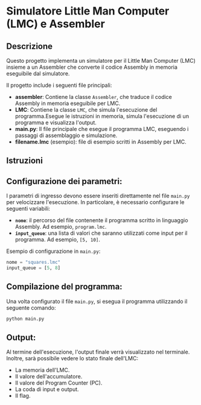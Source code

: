 # Simulatore Little Man Computer (LMC) e Assembler

## Descrizione
Questo progetto implementa un simulatore per il Little Man Computer (LMC) insieme a un Assembler che converte il codice Assembly in memoria eseguibile dal simulatore.


Il progetto include i seguenti file principali:
- **assembler**: Contiene la classe `Assembler`, che traduce il codice Assembly in memoria eseguibile per LMC.
- **LMC**: Contiene la classe `LMC`, che simula l'esecuzione del programma.Esegue le istruzioni in memoria, simula l'esecuzione di un programma e visualizza l'output.
- **main.py**: Il file principale che esegue il programma LMC, eseguendo i passaggi di assemblaggio e simulazione.
- **filename.lmc** (esempio): file di esempio scritti in Assembly per LMC.


## Istruzioni

## **Configurazione dei parametri**:
   I parametri di ingresso devono essere inseriti direttamente nel file `main.py` per velocizzare l'esecuzione. In particolare, è necessario configurare le seguenti variabili:

   - **`nome`**: il percorso del file contenente il programma scritto in linguaggio Assembly. Ad esempio, `program.lmc`.
   - **`input_queue`**: una lista di valori che saranno utilizzati come input per il programma. Ad esempio, `[5, 10]`.

   Esempio di configurazione in `main.py`:

   ```python
   nome = "squares.lmc"         
   input_queue = [5, 8]
   ```        

## **Compilazione del programma**:  
   Una volta configurato il file `main.py`, si esegua il programma utilizzando il seguente comando:

   ```bash
   python main.py
```

## **Output**:
Al termine dell'esecuzione, l'output finale verrà visualizzato nel terminale. Inoltre, sarà possibile vedere lo stato finale dell'LMC:
- La memoria dell'LMC.
- Il valore dell'accumulatore.
- Il valore del Program Counter (PC).
- La coda di input e output.
- Il flag.
